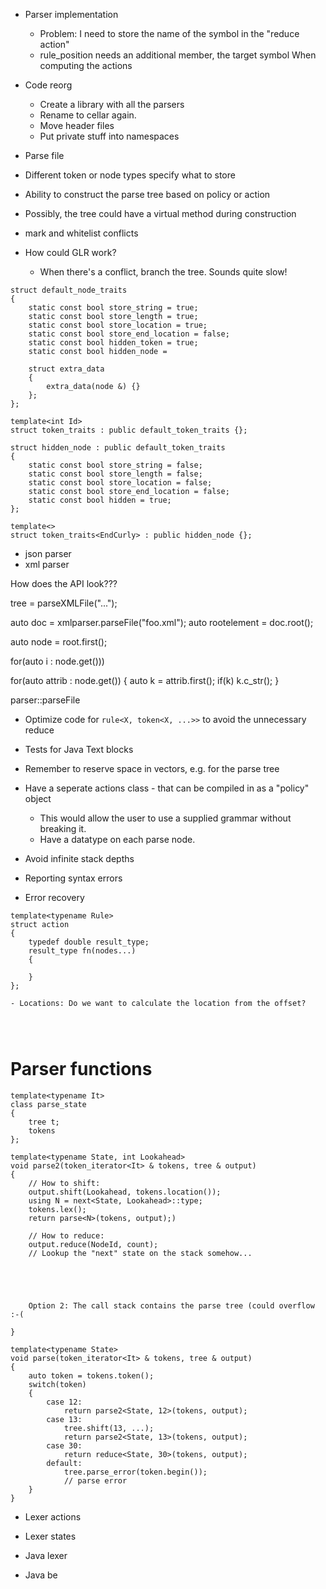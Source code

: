 

- Parser implementation
  - Problem: I need to store the name of the symbol in the "reduce action"
  - rule_position needs an additional member, the target symbol
When computing the actions


- Code reorg
  - Create a library with all the parsers
  - Rename to cellar again.
  - Move header files
  - Put private stuff into namespaces

- Parse file

- Different token or node types specify what to store
- Ability to construct the parse tree based on policy or action
- Possibly, the tree could have a virtual method during construction

- mark and whitelist conflicts

- How could GLR work?
  - When there's a conflict, branch the tree. Sounds quite slow!

```
struct default_node_traits
{
    static const bool store_string = true;
    static const bool store_length = true;
    static const bool store_location = true;
    static const bool store_end_location = false;
    static const bool hidden_token = true;
    static const bool hidden_node = 

    struct extra_data
    {
        extra_data(node &) {}
    };
};

template<int Id>
struct token_traits : public default_token_traits {};

struct hidden_node : public default_token_traits
{
    static const bool store_string = false;
    static const bool store_length = false;
    static const bool store_location = false;
    static const bool store_end_location = false;
    static const bool hidden = true;
};

template<>
struct token_traits<EndCurly> : public hidden_node {};
```

- json parser
- xml parser

How does the API look???

tree = parseXMLFile("...");

auto doc = xmlparser.parseFile("foo.xml");
auto rootelement = doc.root();

auto node = root.first<Element>();

for(auto i : node.get<Element>()))

for(auto attrib : node.get<Attribute>())
{
    auto k = attrib.first<Key>();
    if(k)
    k.c_str();
}



parser::parseFile




- Optimize code for `rule<X, token<X, ...>>` to avoid the unnecessary reduce

- Tests for Java Text blocks

- Remember to reserve space in vectors, e.g. for the parse tree


- Have a seperate actions class - that can be compiled in as a "policy" object
   - This would allow the user to use a supplied grammar without breaking it.
   - Have a datatype on each parse node.

- Avoid infinite stack depths

- Reporting syntax errors
- Error recovery

```
template<typename Rule>
struct action
{
    typedef double result_type;
    result_type fn(nodes...)
    {

    }
};

- Locations: Do we want to calculate the location from the offset?




```

# Parser functions

```
template<typename It>
class parse_state
{
    tree t;
    tokens
};

template<typename State, int Lookahead>
void parse2(token_iterator<It> & tokens, tree & output)
{
    // How to shift:
    output.shift(Lookahead, tokens.location());
    using N = next<State, Lookahead>::type;
    tokens.lex();
    return parse<N>(tokens, output);)

    // How to reduce:
    output.reduce(NodeId, count);
    // Lookup the "next" state on the stack somehow...





    Option 2: The call stack contains the parse tree (could overflow :-(

}

template<typename State>
void parse(token_iterator<It> & tokens, tree & output)
{
    auto token = tokens.token();
    switch(token)
    {
        case 12:
            return parse2<State, 12>(tokens, output);
        case 13:
            tree.shift(13, ...);
            return parse2<State, 13>(tokens, output);
        case 30:
            return reduce<State, 30>(tokens, output);
        default:
            tree.parse_error(token.begin());
            // parse error
    }
}
```

- Lexer actions
- Lexer states

- Java lexer
- Java be
